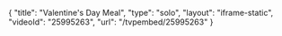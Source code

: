 {
    "title": "Valentine's Day Meal",
    "type": "solo",
    "layout": "iframe-static",
    "videoId": "25995263",
    "url": "\/tvpembed\/25995263"
}